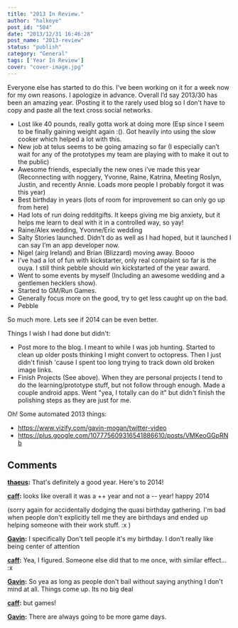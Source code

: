 ```yaml
---
title: "2013 In Review."
author: "halkeye"
post_id: "504"
date: "2013/12/31 16:46:28"
post_name: "2013-review"
status: "publish"
category: "General"
tags: ['Year In Review']
cover: "cover-image.jpg"
---
```


Everyone else has started to do this. I’ve been working on it for a week now for my own reasons. I apologize in advance. Overall I’d say 2013/30 has been an amazing year. (Posting it to the rarely used blog so I don't have to copy and paste all the text cross social networks.

*   Lost like 40 pounds, really gotta work at doing more (Esp since I seem to be finally gaining weight again :(). Got heavily into using the slow cooker which helped a lot with this.
*   New job at telus seems to be going amazing so far (I especially can’t wait for any of the prototypes my team are playing with to make it out to the public)
*   Awesome friends, especially the new ones i’ve made this year (Reconnecting with noggery, Yvonne, Raine, Katrina, Meeting Roslyn, Justin, and recently Annie. Loads more people I probably forgot it was this year)
*   Best birthday in years (lots of room for improvement so can only go up from here)
*   Had lots of run doing redditgifts. It keeps giving me big anxiety, but it helps me learn to deal with it in a controlled way, so yay!
*   Raine/Alex wedding, Yvonne/Eric wedding
*   Salty Stories launched. Didn’t do as well as I had hoped, but it launched I can say I’m an app developer now.
*   Nigel (airg Ireland) and Brian (Blizzard) moving away. Boooo
*   I’ve had a lot of fun with kickstarter, only real complaint so far is the ouya. I still think pebble should win kickstarted of the year award.
*   Went to some events by myself (Including an awesome wedding and a gentlemen hecklers show).
*   Started to GM/Run Games.
*   Generally focus more on the good, try to get less caught up on the bad.
*   Pebble

So much more. Lets see if 2014 can be even better.

Things I wish I had done but didn't:
*   Post more to the blog. I meant to while I was job hunting. Started to clean up older posts thinking I might convert to octopress. Then I just didn't finish 'cause I spent too long trying to track down old broken image links.
*   Finish Projects (See above). When they are personal projects I tend to do the learning/prototype stuff, but not follow through enough. Made a couple android apps. Went "yea, I totally can do it" but didn't finish the polishing steps as they are just for me.

Oh! Some automated 2013 things:
*   https://www.vizify.com/gavin-mogan/twitter-video
*   https://plus.google.com/107775609316541886610/posts/VMKeoGGpRNb

## Comments

**[thaeus](#5717 "2013-12-31 17:03:00"):** That's definitely a good year. Here's to 2014!

**[caff](#5718 "2013-12-31 22:40:00"):** looks like overall it was a ++ year and not a -- year! happy 2014


(sorry again for accidentally dodging the quasi birthday gathering. I'm bad when people don't explicitly tell me they are birthdays and ended up helping someone with their work stuff. :x )

**[Gavin](#5719 "2013-12-31 22:46:00"):** I specifically Don't tell people it's my birthday. I don't really like being center of attention

**[caff](#5720 "2013-12-31 22:56:00"):** Yea, I figured. Someone else did that to me once, with similar effect... :x

**[Gavin](#5721 "2013-12-31 22:59:00"):** So yea as long as people don't bail without saying anything I don't mind at all. Things come up. Its no big deal

**[caff](#5722 "2013-12-31 22:59:00"):** but games!

**[Gavin](#5723 "2013-12-31 23:06:00"):** There are always going to be more game days.

